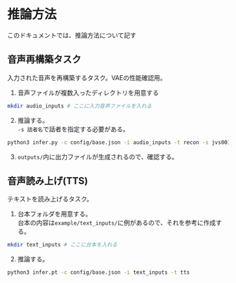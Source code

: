 # 推論方法
このドキュメントでは、推論方法について記す

## 音声再構築タスク
入力された音声を再構築するタスク。VAEの性能確認用。  

1. 音声ファイルが複数入ったディレクトリを用意する
```sh
mkdir audio_inputs # ここに入力音声ファイルを入れる
```

2. 推論する。  
`-s 話者名`で話者を指定する必要がある。 
```sh
python3 infer.py -c config/base.json -i audio_inputs -t recon -s jvs001
```

3. `outputs/`内に出力ファイルが生成されるので、確認する。

## 音声読み上げ(TTS)
テキストを読み上げるタスク。

1. 台本フォルダを用意する。  
台本の内容は`example/text_inputs/`に例があるので、それを参考に作成する。
```sh
mkdir text_inputs # ここに台本を入れる
```

2. 推論する。
```sh
python3 infer.pt -c config/base.json -i text_inputs -t tts
```

